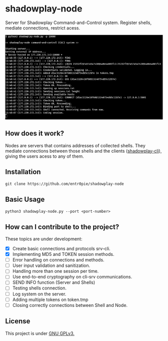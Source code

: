 # shadowplay-node
Server for Shadowplay Command-and-Control system. Register shells, mediate connections, restrict acess.

<img src="images/shadowplay-node.png" width=800px>

## How does it work? 
Nodes are servers that contains addresses of collected shells. They mediate connections between those shells and the clients ([shadowplay-cli](https://github.com/entr0pie/shadowplay-cli)), giving the users acess to any of them.

## Installation

```
git clone https://github.com/entr0pie/shadowplay-node
```

## Basic Usage

```
python3 shadowplay-node.py --port <port-number>
```

## How can I contribute to the project? 

These topics are under development: 

- [X] Create basic connections and protocols srv-cli.
- [X] Implementing MD5 and TOKEN session methods.
- [ ] Error handling on connections and methods. 
- [ ] User input validation and sanitization.
- [ ] Handling more than one session per time.
- [ ] Use end-to-end cryptography on cli-srv communications.
- [ ] SEND INFO function (Server and Shells)
- [ ] Testing shells connection.
- [ ] Log system on the server.
- [ ] Adding multiple tokens on token.tmp
- [ ] Closing correctly connections between Shell and Node.

## License 

This project is under [GNU GPLv3.](LICENSE)